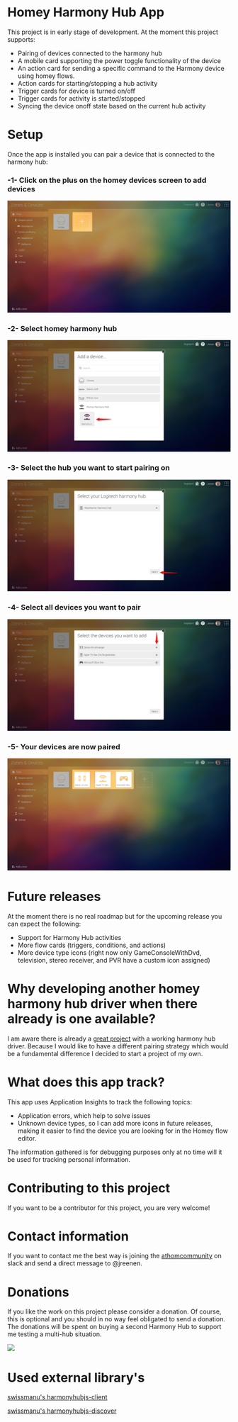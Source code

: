 # Homey Harmony Hub App

This project is in early stage of development. At the moment this project supports:
- Pairing of devices connected to the harmony hub
- A mobile card supporting the power toggle functionality of the device
- An action card for sending a specific command to the Harmony device using homey flows.
- Action cards for starting/stopping a hub activity
- Trigger cards for device is turned on/off
- Trigger cards for activity is started/stopped
- Syncing the device onoff state based on the current hub activity

# Setup

Once the app is installed you can pair a device that is connected to the harmony hub:

### -1- Click on the plus on the homey devices screen to add devices

![Adding a device](assets/images/documentation/Add_device.png)

### -2- Select homey harmony hub

![Select homey harmony hub](assets/images/documentation/Select_homey_harmony_hub.png)

### -3- Select the hub you want to start pairing on

![Select harmony hub for pairing](assets/images/documentation/Select_hub.png)

### -4- Select all devices you want to pair

![Select devices for pairing](assets/images/documentation/Select_devices.png)

### -5- Your devices are now paired

![Devices paired](assets/images/documentation/Devices_paired.png)


# Future releases

At the moment there is no real roadmap but for the upcoming release you can expect the following:
- Support for Harmony Hub activities
- More flow cards (triggers, conditions, and actions)
- More device type icons (right now only GameConsoleWithDvd, television, stereo receiver, and PVR have a custom icon assigned) 

# Why developing another homey harmony hub driver when there already is one available?

I am aware there is already a [great project](https://github.com/netactivenl/com.logitech.harmony.hub) with a working harmony hub driver. Because I would like to have a different pairing strategy which would be a fundamental difference I decided to start a project of my own.

# What does this app track?

This app uses Application Insights to track the following topics:
- Application errors, which help to solve issues
- Unknown device types, so I can add more icons in future releases, making it easier to find the device you are looking for in the Homey flow editor.

The information gathered is for debugging purposes only at no time will it be used for tracking personal information. 

# Contributing to this project
If you want to be a contributor for this project, you are very welcome! 

# Contact information
If you want to contact me the best way is joining the [athomcommunity](http://athomcommunity.slack.com) on slack and send a direct message to @jreenen.  

# Donations
If you like the work on this project please consider a donation. Of course, this is optional and you should in no way feel obligated to send a donation. The donations will be spent on buying a second Harmony Hub to support me testing a multi-hub situation.

[<img src="https://www.paypalobjects.com/en_GB/i/btn/btn_donate_SM.gif">](https://www.paypal.com/cgi-bin/webscr?cmd=_s-xclick&hosted_button_id=8LWS6UKUCHJNC)


# Used external library's

[swissmanu's harmonyhubjs-client](https://github.com/swissmanu/harmonyhubjs-client)

[swissmanu's harmonyhubjs-discover](https://github.com/swissmanu/harmonyhubjs-discover)



